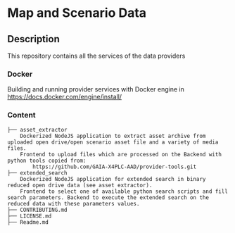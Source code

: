 Map and Scenario Data
====

## Description
This repository contains all the services of the data providers

### Docker
Building and running provider services with Docker engine in https://docs.docker.com/engine/install/

### Content

```
├── asset_extractor
	Dockerized NodeJS application to extract asset archive from uploaded open drive/open scenario asset file and a variety of media files.  
	Frontend to upload files which are processed on the Backend with python tools copied from:
		https://github.com/GAIA-X4PLC-AAD/provider-tools.git
├── extended_search
	Dockerized NodeJS application for extended search in binary reduced open drive data (see asset extractor). 
	Frontend to select one of available python search scripts and fill search parameters. Backend to execute the extended search on the reduced data with these parameters values.
├── CONTRIBUTING.md
├── LICENSE.md
├── Readme.md
```


